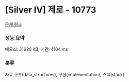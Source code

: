 # [Silver IV] 제로 - 10773 

[문제 링크](https://www.acmicpc.net/problem/10773) 

### 성능 요약

메모리: 31620 KB, 시간: 4104 ms

### 분류

자료 구조(data_structures), 구현(implementation), 스택(stack)

